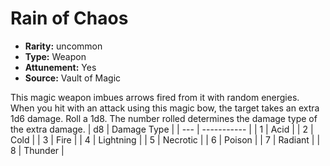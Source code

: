 
# Rain of Chaos

* **Rarity:** uncommon
* **Type:** Weapon
* **Attunement:** Yes
* **Source:** Vault of Magic


This magic weapon imbues arrows fired from it with random energies. When you hit with an attack using this magic bow, the target takes an extra 1d6 damage. Roll a 1d8. The number rolled determines the damage type of the extra damage. | d8 | Damage Type |
| --- | ----------- |
| 1 | Acid |
| 2 | Cold |
| 3 | Fire |
| 4 | Lightning |
| 5 | Necrotic |
| 6 | Poison |
| 7 | Radiant |
| 8 | Thunder |

